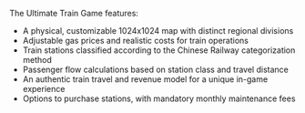 The Ultimate Train Game features:

* A physical, customizable 1024x1024 map with distinct regional divisions
* Adjustable gas prices and realistic costs for train operations
* Train stations classified according to the Chinese Railway categorization method
* Passenger flow calculations based on station class and travel distance
* An authentic train travel and revenue model for a unique in-game experience
* Options to purchase stations, with mandatory monthly maintenance fees
